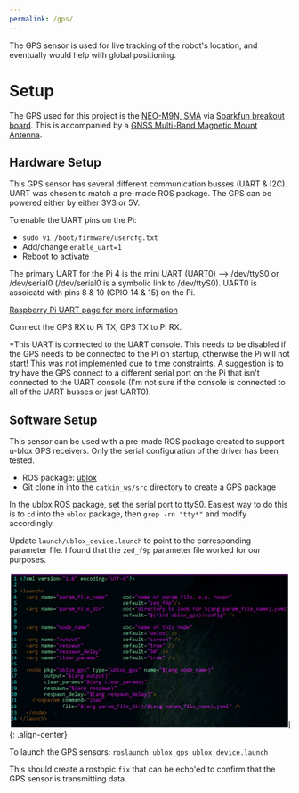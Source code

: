 ```yaml
---
permalink: /gps/
---
```


The GPS sensor is used for live tracking of the robot's location, and eventually would help with global positioning. 

# Setup
The GPS used for this project is the [NEO-M9N, SMA](https://www.u-blox.com/en/product/neo-m9n-module) via [Sparkfun breakout board](https://www.sparkfun.com/products/17285). This is accompanied by a [GNSS Multi-Band Magnetic Mount Antenna](https://www.sparkfun.com/products/15192). 

## Hardware Setup
This GPS sensor has several different communication busses (UART & I2C). UART was chosen to match a pre-made ROS package. The GPS can be powered either by either 3V3 or 5V. 

To enable the UART pins on the Pi:
* `sudo vi /boot/firmware/usercfg.txt`
* Add/change `enable_uart=1`
* Reboot to activate

The primary UART for the Pi 4 is the mini UART (UART0) --> /dev/ttyS0 or /dev/serial0 (/dev/serial0 is a symbolic link to /dev/ttyS0). UART0 is assoicatd with pins 8 & 10 (GPIO 14 & 15) on the Pi.

[Raspberry Pi UART page for more information](https://www.raspberrypi.org/documentation/configuration/uart.md)

Connect the GPS RX to Pi TX, GPS TX to Pi RX. 

*This UART is connected to the UART console. This needs to be disabled if the GPS needs to be connected to the Pi on startup, otherwise the Pi will not start! This was not implemented due to time constraints. A suggestion is to try have the GPS connect to a different serial port on the Pi that isn't connected to the UART console (I'm not sure if the console is connected to all of the UART busses or just UART0). 

## Software Setup
This sensor can be used with a pre-made ROS package created to support u-blox GPS receivers. Only the serial configuration of the driver has been tested.
* ROS package: [ublox](https://github.com/KumarRobotics/ublox)
* Git clone in into the `catkin_ws/src` directory to create a GPS package

In the ublox ROS package, set the serial port to ttyS0. Easiest way to do this is to `cd` into the `ublox` package, then `grep -rn "tty*"` and modify accordingly.

Update `launch/ublox_device.launch` to point to the corresponding parameter file. I found that the `zed_f9p` parameter file worked for our purposes. 

![GPS Launch Parameters](https://github.com/hannabanana96/MPDR_Project/blob/master/assets/images/gps_param.JPG){: .align-center}

To launch the GPS sensors:
`roslaunch ublox_gps ublox_device.launch`

This should create a rostopic `fix` that can be echo'ed to confirm that the GPS sensor is transmitting data.
